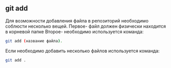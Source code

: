 ## git add
Для возможности добавления файла в репозиторий необходимо соблюсти несколько вещей.
Первое- файл должен физически находится в корневой папке 
Второе- необходимо используется команда: 
```bash
git add (название файла).
``` 
Если необходимо добавить несколько файлов используется команда: 
```bash
git add .
``` 